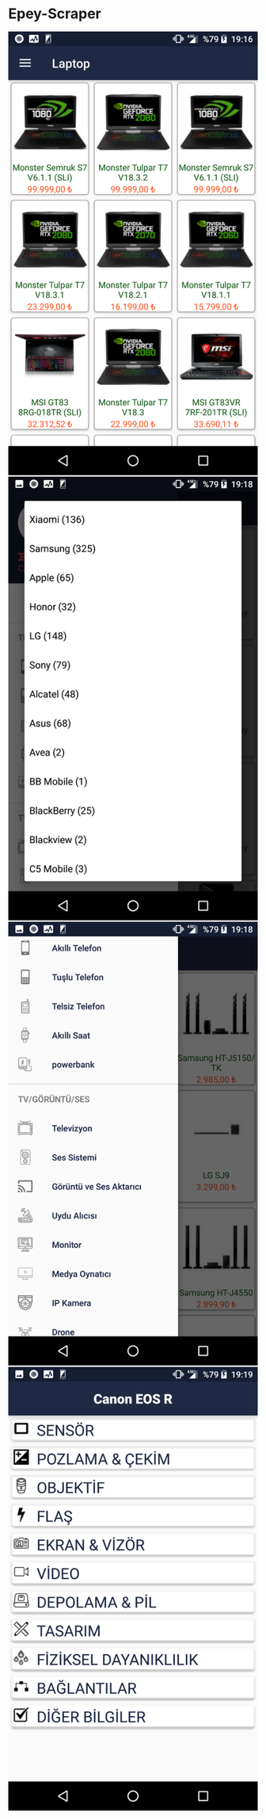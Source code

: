 # Epey-Scraper

![Screenshot](Screenshot_20190327-191641.png)
![Screenshot](Screenshot_20190327-191802.png)
![Screenshot](Screenshot_20190327-191813.png)
![Screenshot](Screenshot_20190327-191901.png)
